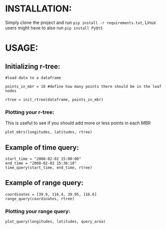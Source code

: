 # INSTALLATION:
Simply clone the project and run `pip install -r requirements.txt`,
Linux users might have to also run `pip install PyQt5`

# USAGE:
## Initializing r-tree:

```
#load data to a dataframe

points_in_mbr = 10 #define how many points there should be in the leaf nodes

rtree = init_rtree(dataframe, points_in_mbr)
```
### Plotting your r-tree:
This is useful to see if you should add more or less points in each MBR
```
plot_mbrs(longitudes, latitudes, rtree)
```

## Example of time query:
```
start_time = "2008-02-02 15:00:00"
end_time = "2008-02-03 15:36:10"
time_query(start_time, end_time, rtree)
```
## Example of range query:
```
coordinates = [39.9, 116.4, 39.95, 116.6]
range_query(coordinates, rtree)
```
### Plotting your range query:
```
plot_query(longitudes, latitudes, query_area)
```
